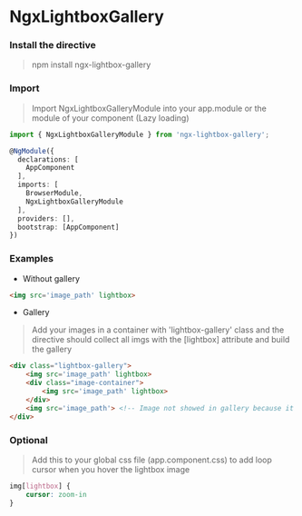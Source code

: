 # NgxLightboxGallery

### Install the directive
> npm install ngx-lightbox-gallery

### Import
>Import NgxLightboxGalleryModule into your app.module or the module of your component (Lazy loading)
```ts
import { NgxLightboxGalleryModule } from 'ngx-lightbox-gallery';

@NgModule({
  declarations: [
    AppComponent
  ],
  imports: [
    BrowserModule,
    NgxLightboxGalleryModule
  ],
  providers: [],
  bootstrap: [AppComponent]
})
```

### Examples
- Without gallery
```html
<img src='image_path' lightbox>
```
- Gallery

>Add your images in a container with 'lightbox-gallery' class and the directive should collect all imgs with the [lightbox] attribute and build the gallery
```html
<div class="lightbox-gallery">
    <img src='image_path' lightbox>
    <div class="image-container">
        <img src='image_path' lightbox>
    </div>
    <img src='image_path'> <!-- Image not showed in gallery because it not have lightbox attribute -->
</div>
```
### Optional
> Add this to your global css file (app.component.css) to add loop cursor when you hover the lightbox image
```css
img[lightbox] {
    cursor: zoom-in
}
```
